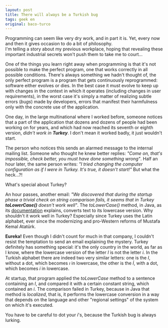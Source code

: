 ```yaml
---
layout: post
title: There will always be a Turkish bug
tags: geek en
original: baco-turco
---
```

Programming can seem like very dry work, and in part it is. Yet, every now and then it gives occasion to do a bit of philosophy.\
I'm telling a story about my previous workplace, hoping that revealing these important industrial secrets won't push them to take me to court...

One of the things you learn right away when programming is that it's not possible to make the perfect program, one that works correctly in all possible conditions. There's always something we hadn't thought of, the only perfect program is a program that gets continuously reprogrammed: software either evolves or dies. In the best case it must evolve to keep up with changes in the context in which it operates (including changes in user requirements), in the worst case it's simply a matter of realizing subtle errors (*bugs*) made by developers, errors that manifest their harmfulness only with the concrete use of the application.

One day, in the large multinational where I worked before, someone notices that a part of the application that dozens and dozens of people had been working on for years, and which had now reached its seventh or eighth version, *didn't work in **Turkey***. I don't mean it worked badly, it just wouldn't start.

The person who notices this sends an alarmed message to the internal mailing list. Someone who thought he knew better replies: *"Come on, that's impossible, check better, you must have done something wrong"*. Half an hour later, the same person writes: *"I tried changing the computer configuration as if I were in Turkey. It's true, it doesn't start!"* But what the heck...?!

What's special about Turkey?

An hour passes, another email: *"We discovered that during the startup phase a trivial check on string comparison fails, it seems that in Turkey **toLowerCase()** doesn't work well"*. The *toLowerCase()* method, in Java, as its [documentation](http://java.sun.com/j2se/1.3/docs/api/java/lang/String.html#toLowerCase()) explains, converts text to its lowercase version. Why shouldn't it work well in Turkey? Especially since Turkey uses the Latin alphabet, ever since the modernizing and pro-Western reforms of Mustafa Kemal Atatürk.

**Eureka!** Even though I didn't count for much in that company, I couldn't resist the temptation to send an email explaining the mystery. Turkey definitely has something special: it's the only country in the world, as far as I know, where the lowercase version of the letter *I* is not the letter *i*. In the Turkish alphabet there are indeed two very similar letters: one is the *I*, without a dot, which becomes *ı* in lowercase, the other is the *İ*, with a dot, which becomes *i* in lowercase.

At startup, that program applied the *toLowerCase* method to a sentence containing an *I*, and compared it with a certain constant string, which contained an *i*. The comparison failed in Turkey, because in Java that method is *localized*, that is, it performs the lowercase conversion in a way that depends on the language and other "regional settings" of the system on which it's executed.

You have to be careful to dot your *i*'s, because the Turkish bug is always lurking.
